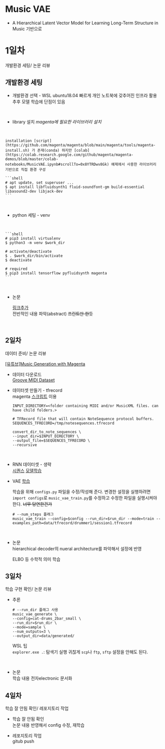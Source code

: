 # Music VAE

- A Hierarchical Latent Vector Model for Learning Long-Term Structure in Music 기반으로

# 1일차
개발환경 세팅/ 논문 리뷰

## 개발환경 세팅

* 개발환경 선택 - WSL ubuntu18.04
빠르게 개인 노트북에 갖추어진 인프라 활용  
추후 모델 학습에 단점이 있음
<br/>

* library 설치
*magenta에 필요한 라이브러리 설치*  
<br/>

    installation [script](https://github.com/magenta/magenta/blob/main/magenta/tools/magenta-install.sh) 가 존재(conda) 하지만 [colab](https://colab.research.google.com/github/magenta/magenta-demos/blob/master/colab-notebooks/MusicVAE.ipynb#scrollTo=0x8YTRDwv8Gk) 예제에서 사용한 라이브러리 기반으로 직접 환경 구성

    ```shell
    # apt update, set superuser ...
    $ apt install libfluidsynth1 fluid-soundfont-gm build-essential libasound2-dev libjack-dev
    ```
<br/>

* python 세팅 - venv
<br/>

    ```shell
    # pip3 install virtualenv
    $ python3 -m venv $work_dir

    # activate/deactivate
    $ . $work_dir/bin/activate
    $ deactivate

    # required
    $ pip3 install tensorflow pyfluidsynth magenta
    ```
<br/>

* 논문

    [링크추가]()  
    전반적인 내용 파악(abstract) ~~프린트만 한듯~~
<br/>

## 2일차
데이터 준비/ 논문 리뷰  

[[유튜브]Music Generation with Magenta](https://www.youtube.com/watch?v=O4uBa0KMeNY)

* 데이터 다운로드  
    [Groove MIDI Dataset](https://magenta.tensorflow.org/datasets/groove)
    <br/>

* 데이터셋 만들기 - tfrecord  
    magenta [스크립트](https://github.com/magenta/magenta/tree/main/magenta/scripts) 이용

    ```shell
    INPUT_DIRECTORY=<folder containing MIDI and/or MusicXML files. can have child folders.>

    # TFRecord file that will contain NoteSequence protocol buffers.
    SEQUENCES_TFRECORD=/tmp/notesequences.tfrecord

    convert_dir_to_note_sequences \
    --input_dir=$INPUT_DIRECTORY \
    --output_file=$SEQUENCES_TFRECORD \
    --recursive
    ```
    <br/>

* RNN 데이터셋 - 생략  
    [시퀀스](https://github.com/magenta/magenta/tree/main/magenta/models/drums_rnn#create-sequenceexamples)
    [모델학습]()
    <br/>

* VAE
    [학습](https://github.com/magenta/magenta/tree/main/magenta/models/music_vae#training-your-own-musicvae)  

    학습을 위해 `configs.py` 파일을 수정/작성해 준다. 변경한 설정을 실행하려면 `import configs`로 `music_vae_train.py`를 수정하고 수정한 파일을 실행시켜야 한다. ~~너무 당연한건가~~

    ```shell
    # --num_steps 플래그
    music_vae_train --config=$config --run_dir=$run_dir --mode=train --examples_path=data/tfrecord/drummer1/session1.tfrecord
    ```
    <br/>

* 논문  
    hierarchical decoder의 nueral architecture를 파악해서 설정에 반영  

    ELBO 등 수학적 의미 학습
    <br/>

## 3일차
학습 구현 확인/ 논문 리뷰

* 추론
    ```shell
    # --run_dir 플래그 사용
    music_vae_generate \
    --config=cat-drums_2bar_small \
    --run_dir=$run_dir \
    --mode=sample \
    --num_outputs=3 \
    --output_dir=data/generated/
    ```

    WSL 팁  
    `explorer.exe .`: 탐색기 실행
    귀찮게 `scp`나 `ftp`, `sftp` 설정을 안해도 된다.

    <br/>

* 논문  
    학습 내용 전자electronic 문서화
    <br/>

## 4일차
학습 잘 안됨 확인/ 레포지토리 작업

* 학습 잘 안됨 확인  
    논문 내용 반영해서 config 수정, 재학습
    <br/>

* 레포지토리 작업  
    gitub push
